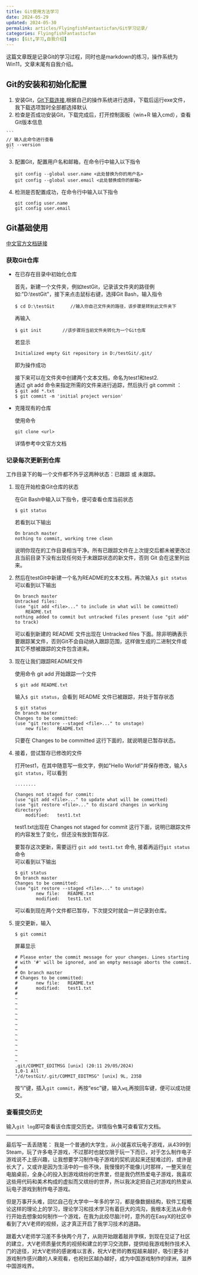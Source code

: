 ```yaml
---
title: Git使用方法学习
date: 2024-05-29
updated: 2024-05-30
permalink: articles/FlyingfishFantasticfan/Git学习记录/
categories: FlyingfishFantasticfan
tags: [Git,学习,自我介绍]
---
```



这篇文章既是记录Git的学习过程，同时也是markdown的练习，操作系统为Win11，文章末尾有自我介绍。

## Git的安装和初始化配置
1. 安装Git，[Git下载连接](https://git-scm.com/download),根据自己的操作系统进行选择，下载后运行exe文件，我下载选项暂时全部都选择默认
2. 检查是否成功安装Git，下载完成后，打开控制面板（win+R 输入cmd），查看Git版本信息
<!-- More -->
    ```
    // 输入此命令进行查看
    git --version
    ```

3. 配置Git，配置用户名和邮箱，在命令行中输入以下指令

    ```
    git config --global user.name <此处替换为你的用户名>
    git config --global user.email <此处替换成你的邮箱>

    ```
4. 检测是否配置成功，在命令行中输入以下指令
    ```
    git config user.name
    git config user.email
    ```

## Git基础使用
[中文官方文档链接](https://git-scm.com/book/zh/v2/Git-%E5%9F%BA%E7%A1%80-%E8%8E%B7%E5%8F%96-Git-%E4%BB%93%E5%BA%93)  

### 获取Git仓库
- 在已存在目录中初始化仓库  

    首先，新建一个文件夹，例如testGit，记录该文件夹的路径例如:"D:\testGit"，接下来点击鼠标右键，选择Git Bash，输入指令
    ```
    $ cd D:\testGit      //输入你自己文件夹的路径，该步骤是转到此文件夹下
    ```
    再输入
    ```
    $ git init        //该步骤将当前文件夹转化为一个Git仓库
    ```
    若显示
    ```
    Initialized empty Git repository in D:/testGit/.git/
    ```
    即为操作成功  

    接下来可以在文件夹中创建两个文本文档，命名为test1和test2.  
    通过 git add 命令来指定所需的文件来进行追踪，然后执行 git commit ：      
    `$ git add *.txt`  
    `$ git commit -m 'initial project version'`  


- 克隆现有的仓库  

    使用命令
    ```
    git clone <url>
    ```
    详情参考中文官方文档  

### 记录每次更新到仓库
工作目录下的每一个文件都不外乎这两种状态：已跟踪 或 未跟踪。  

1. 现在开始检查Git仓库的状态  
   
   在Git Bash中输入以下指令，便可查看仓库当前状态
    ```
    $ git status
    ```
    若看到以下输出
    ```
    On branch master
    nothing to commit, working tree clean
    ```
    说明你现在的工作目录相当干净。所有已跟踪文件在上次提交后都未被更改过且当前目录下没有出现任何处于未跟踪状态的新文件，否则 Git 会在这里列出来。  

2. 然后在testGit中新建一个名为README的文本文档，再次输入`$ git status`  
    可以看到以下输出
    ```
    On branch master
    Untracked files:
    (use "git add <file>..." to include in what will be committed)
        README.txt
    nothing added to commit but untracked files present (use "git add" to track)
    ```
    可以看到新建的 README 文件出现在 Untracked files 下面。除非明确表示要跟踪某文件，否则Git不会自动纳入跟踪范围，这样做生成的二进制文件或其它不想被跟踪的文件包含进来。

3. 现在让我们跟踪README文件  

   使用命令 git add 开始跟踪一个文件
    ```
    $ git add README.txt
    ```
    输入`$ git status`，会看到 README 文件已被跟踪，并处于暂存状态
    ```
    $ git status
    On branch master
    Changes to be committed:
    (use "git restore --staged <file>..." to unstage)
        new file:   README.txt
    ```
    只要在 Changes to be committed 这行下面的，就说明是已暂存状态。 

4. 接着，尝试暂存已修改的文件
    
    打开test1，在其中随意写一些文字，例如"Hello World!"并保存修改，输入`$ git status`，可以看到
    ```
    ........  

    Changes not staged for commit:
    (use "git add <file>..." to update what will be committed)
    (use "git restore <file>..." to discard changes in working directory)
        modified:   test1.txt
    ```
    test1.txt出现在 Changes not staged for commit 这行下面，说明已跟踪文件的内容发生了变化，但还没有放到暂存区.  
    
    要暂存这次更新，需要运行 `git add test1.txt` 命令, 接着再运行`git status`命令  
    可以看到以下输出
    ```
    $ git status
    On branch master
    Changes to be committed:
    (use "git restore --staged <file>..." to unstage)
            new file:   README.txt
            modified:   test1.txt
    ```
    可以看到现在两个文件都已暂存，下次提交时就会一并记录到仓库。 

5. 提交更新，输入
    ```
    $ git commit
    ```
    屏幕显示
    ```
    # Please enter the commit message for your changes. Lines starting
    # with '#' will be ignored, and an empty message aborts the commit.
    #
    # On branch master
    # Changes to be committed:
    #       new file:   README.txt
    #       modified:   test1.txt
    #
    ~
    ~
    ~
    ~
    ~
    ~
    ~
    ~
    ~
    ~
    ~
    ~
    ~
    .git/COMMIT_EDITMSG [unix] (20:11 29/05/2024)                          1,0-1 All
    "/d/testGit/.git/COMMIT_EDITMSG" [unix] 9L, 235B
    ```
    按“i”键，插入`git commit`，再按“esc”键，输入`wq`,再按回车键，便可以成功提交。  

### 查看提交历史
输入`git log`即可查看该仓库提交历史。详情指令集可查看官方文档。  



---


最后写一丢丢随笔：
我是一个普通的大学生，从小就喜欢玩电子游戏，从4399到Steam，玩了许多电子游戏，不过那时也就仅限于玩一下而已，对于怎么制作电子游戏说不上感兴趣，让我想要学习制作电子游戏的契机说起来还挺难过的，或许是长大了，又或许是因为生活中的一些不快，我慢慢的不能像儿时那样，一整天坐在电脑桌前，全身心的投入到游戏缤纷的世界里，但是我仍然热爱电子游戏，我喜欢这些用代码和美术构成的虚拟而又缤纷的世界，所以我决定把自己对游戏的热爱从玩电子游戏到制作电子游戏。  

但是万事开头难，回忆自己在大学中一年多的学习，都是像数据结构，软件工程概论这样的理论上的学习，理论学习和技术学习有着巨大的鸿沟，我根本无法从命令行开始去想象如何制作一个游戏，在我为此绞尽脑汁时，意外的在EasyX的社区中看到了大V老师的视频，这才真正开启了我学习技术的道路。

跟着大V老师学习差不多快两个月了，从刚开始跟着敲井字棋，到现在见证了社区的建立，大V老师质量优秀的视频和建立的学习交流群，提供给我游戏制作技术入门的途径，对大V老师的感谢难以言表，祝大V老师的教程越来越好，吸引更多对游戏制作感兴趣的人来观看，也祝社区越办越好，成为中国游戏制作的绿洲，滋养中国游戏界。
